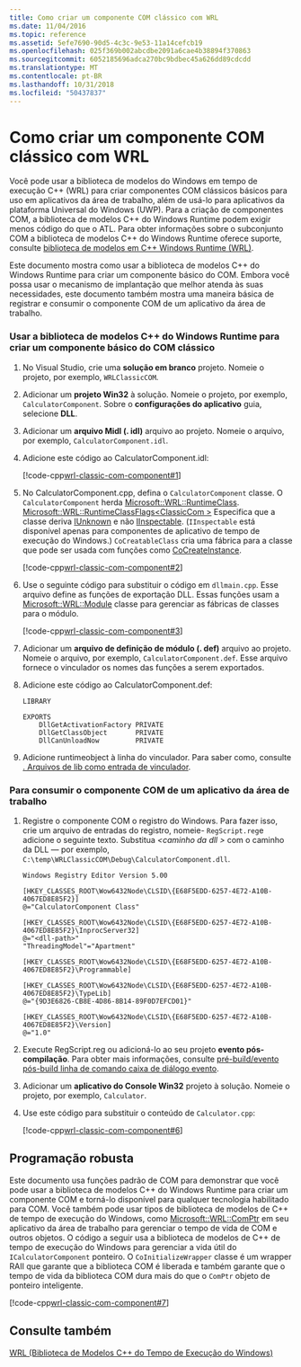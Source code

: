 ```yaml
---
title: Como criar um componente COM clássico com WRL
ms.date: 11/04/2016
ms.topic: reference
ms.assetid: 5efe7690-90d5-4c3c-9e53-11a14cefcb19
ms.openlocfilehash: 025f369b002abcdbe2091a6cae4b38894f370863
ms.sourcegitcommit: 6052185696adca270bc9bdbec45a626dd89cdcdd
ms.translationtype: MT
ms.contentlocale: pt-BR
ms.lasthandoff: 10/31/2018
ms.locfileid: "50437837"
---
```

# <a name="how-to-create-a-classic-com-component-using-wrl"></a>Como criar um componente COM clássico com WRL

Você pode usar a biblioteca de modelos do Windows em tempo de execução C++ (WRL) para criar componentes COM clássicos básicos para uso em aplicativos da área de trabalho, além de usá-lo para aplicativos da plataforma Universal do Windows (UWP). Para a criação de componentes COM, a biblioteca de modelos C++ do Windows Runtime podem exigir menos código do que o ATL. Para obter informações sobre o subconjunto COM a biblioteca de modelos C++ do Windows Runtime oferece suporte, consulte [biblioteca de modelos em C++ Windows Runtime (WRL)](../windows/windows-runtime-cpp-template-library-wrl.md).

Este documento mostra como usar a biblioteca de modelos C++ do Windows Runtime para criar um componente básico do COM. Embora você possa usar o mecanismo de implantação que melhor atenda às suas necessidades, este documento também mostra uma maneira básica de registrar e consumir o componente COM de um aplicativo da área de trabalho.

### <a name="to-use-the-windows-runtime-c-template-library-to-create-a-basic-classic-com-component"></a>Usar a biblioteca de modelos C++ do Windows Runtime para criar um componente básico do COM clássico

1. No Visual Studio, crie uma **solução em branco** projeto. Nomeie o projeto, por exemplo, `WRLClassicCOM`.

2. Adicionar um **projeto Win32** à solução. Nomeie o projeto, por exemplo, `CalculatorComponent`. Sobre o **configurações do aplicativo** guia, selecione **DLL**.

3. Adicionar um **arquivo Midl (. idl)** arquivo ao projeto. Nomeie o arquivo, por exemplo, `CalculatorComponent.idl`.

4. Adicione este código ao CalculatorComponent.idl:

   [!code-cpp[wrl-classic-com-component#1](../windows/codesnippet/CPP/how-to-create-a-classic-com-component-using-wrl_1.idl)]

5. No CalculatorComponent.cpp, defina o `CalculatorComponent` classe. O `CalculatorComponent` herda [Microsoft::WRL::RuntimeClass](../windows/runtimeclass-class.md). [Microsoft::WRL::RuntimeClassFlags\<ClassicCom >](../windows/runtimeclassflags-structure.md) Especifica que a classe deriva [IUnknown](/windows/desktop/api/unknwn/nn-unknwn-iunknown) e não [IInspectable](https://msdn.microsoft.com/library/br205821). (`IInspectable` está disponível apenas para componentes de aplicativo de tempo de execução do Windows.) `CoCreatableClass` cria uma fábrica para a classe que pode ser usada com funções como [CoCreateInstance](/windows/desktop/api/combaseapi/nf-combaseapi-cocreateinstance).

   [!code-cpp[wrl-classic-com-component#2](../windows/codesnippet/CPP/how-to-create-a-classic-com-component-using-wrl_2.cpp)]

6. Use o seguinte código para substituir o código em `dllmain.cpp`. Esse arquivo define as funções de exportação DLL. Essas funções usam a [Microsoft::WRL::Module](../windows/module-class.md) classe para gerenciar as fábricas de classes para o módulo.

   [!code-cpp[wrl-classic-com-component#3](../windows/codesnippet/CPP/how-to-create-a-classic-com-component-using-wrl_3.cpp)]

7. Adicionar um **arquivo de definição de módulo (. def)** arquivo ao projeto. Nomeie o arquivo, por exemplo, `CalculatorComponent.def`. Esse arquivo fornece o vinculador os nomes das funções a serem exportados.

8. Adicione este código ao CalculatorComponent.def:

    ```
    LIBRARY

    EXPORTS
        DllGetActivationFactory PRIVATE
        DllGetClassObject       PRIVATE
        DllCanUnloadNow         PRIVATE
    ```

9. Adicione runtimeobject à linha do vinculador. Para saber como, consulte [. Arquivos de lib como entrada de vinculador](../build/reference/dot-lib-files-as-linker-input.md).

### <a name="to-consume-the-com-component-from-a-desktop-app"></a>Para consumir o componente COM de um aplicativo da área de trabalho

1. Registre o componente COM o registro do Windows. Para fazer isso, crie um arquivo de entradas do registro, nomeie- `RegScript.reg`e adicione o seguinte texto. Substitua  *\<caminho da dll >* com o caminho da DLL — por exemplo, `C:\temp\WRLClassicCOM\Debug\CalculatorComponent.dll`.

    ```
    Windows Registry Editor Version 5.00

    [HKEY_CLASSES_ROOT\Wow6432Node\CLSID\{E68F5EDD-6257-4E72-A10B-4067ED8E85F2}]
    @="CalculatorComponent Class"

    [HKEY_CLASSES_ROOT\Wow6432Node\CLSID\{E68F5EDD-6257-4E72-A10B-4067ED8E85F2}\InprocServer32]
    @="<dll-path>"
    "ThreadingModel"="Apartment"

    [HKEY_CLASSES_ROOT\Wow6432Node\CLSID\{E68F5EDD-6257-4E72-A10B-4067ED8E85F2}\Programmable]

    [HKEY_CLASSES_ROOT\Wow6432Node\CLSID\{E68F5EDD-6257-4E72-A10B-4067ED8E85F2}\TypeLib]
    @="{9D3E6826-CB8E-4D86-8B14-89F0D7EFCD01}"

    [HKEY_CLASSES_ROOT\Wow6432Node\CLSID\{E68F5EDD-6257-4E72-A10B-4067ED8E85F2}\Version]
    @="1.0"
    ```

2. Execute RegScript.reg ou adicioná-lo ao seu projeto **evento pós-compilação**. Para obter mais informações, consulte [pré-build/evento pós-build linha de comando caixa de diálogo evento](/visualstudio/ide/reference/pre-build-event-post-build-event-command-line-dialog-box).

3. Adicionar um **aplicativo do Console Win32** projeto à solução. Nomeie o projeto, por exemplo, `Calculator`.

4. Use este código para substituir o conteúdo de `Calculator.cpp`:

   [!code-cpp[wrl-classic-com-component#6](../windows/codesnippet/CPP/how-to-create-a-classic-com-component-using-wrl_6.cpp)]

## <a name="robust-programming"></a>Programação robusta

Este documento usa funções padrão de COM para demonstrar que você pode usar a biblioteca de modelos C++ do Windows Runtime para criar um componente COM e torná-lo disponível para qualquer tecnologia habilitado para COM. Você também pode usar tipos de biblioteca de modelos de C++ de tempo de execução do Windows, como [Microsoft::WRL::ComPtr](../windows/comptr-class.md) em seu aplicativo da área de trabalho para gerenciar o tempo de vida de COM e outros objetos. O código a seguir usa a biblioteca de modelos de C++ de tempo de execução do Windows para gerenciar a vida útil do `ICalculatorComponent` ponteiro. O `CoInitializeWrapper` classe é um wrapper RAII que garante que a biblioteca COM é liberada e também garante que o tempo de vida da biblioteca COM dura mais do que o `ComPtr` objeto de ponteiro inteligente.

[!code-cpp[wrl-classic-com-component#7](../windows/codesnippet/CPP/how-to-create-a-classic-com-component-using-wrl_7.cpp)]

## <a name="see-also"></a>Consulte também

[WRL (Biblioteca de Modelos C++ do Tempo de Execução do Windows)](../windows/windows-runtime-cpp-template-library-wrl.md)